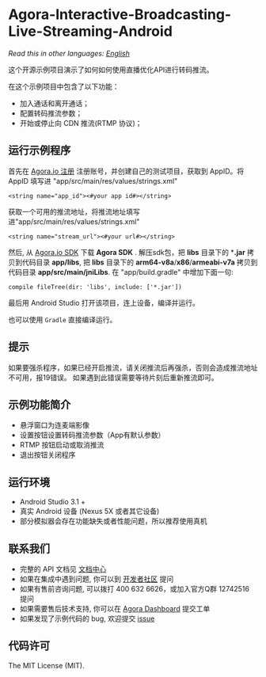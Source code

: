 # **Agora-Interactive-Broadcasting-Live-Streaming-Android**
*Read this in other languages: [English](README.md)*

这个开源示例项目演示了如何如何使用直播优化API进行转码推流。

在这个示例项目中包含了以下功能：

- 加入通话和离开通话；
- 配置转码推流参数；
- 开始或停止向 CDN 推流(RTMP 协议)；

## 运行示例程序
首先在 [Agora.io 注册](https://dashboard.agora.io/cn/signup/) 注册账号，并创建自己的测试项目，获取到 AppID。将 AppID 填写进 "app/src/main/res/values/strings.xml"

```
<string name="app_id"><#your app id#></string>
```

获取一个可用的推流地址，将推流地址填写进"app/src/main/res/values/strings.xml"

```
<string name="stream_url"><#your url#></string>
```

然后, 从 [Agora.io SDK](https://www.agora.io/en/download/) 下载 **Agora SDK** . 解压sdk包，把 **libs** 目录下的 ***.jar** 拷贝到代码目录 **app/libs**, 把 **libs** 目录下的 **arm64-v8a**/**x86**/**armeabi-v7a** 拷贝到代码目录 **app/src/main/jniLibs**. 在 "app/build.gradle" 中增加下面一句:

```
compile fileTree(dir: 'libs', include: ['*.jar'])
```

最后用 Android Studio 打开该项目，连上设备，编译并运行。

也可以使用 `Gradle` 直接编译运行。

## 提示
如果要强杀程序，如果已经开启推流，请关闭推流后再强杀，否则会造成推流地址不可用，报19错误。
如果遇到此错误需要等待片刻后重新推流即可。

## 示例功能简介

 - 悬浮窗口为连麦端影像
 - 设置按钮设置转码推流参数（App有默认参数）
 - RTMP 按钮启动或取消推流
 - 退出按钮关闭程序

## 运行环境

- Android Studio 3.1 +
- 真实 Android 设备 (Nexus 5X 或者其它设备)
- 部分模拟器会存在功能缺失或者性能问题，所以推荐使用真机

## 联系我们

- 完整的 API 文档见 [文档中心](https://docs.agora.io/cn/)
- 如果在集成中遇到问题, 你可以到 [开发者社区](https://dev.agora.io/cn/) 提问
- 如果有售前咨询问题, 可以拨打 400 632 6626，或加入官方Q群 12742516 提问
- 如果需要售后技术支持, 你可以在 [Agora Dashboard](https://dashboard.agora.io) 提交工单
- 如果发现了示例代码的 bug, 欢迎提交 [issue](https://github.com/AgoraIO/Advanced-Interactive-Broadcasting/issues)

## 代码许可
The MIT License (MIT).
